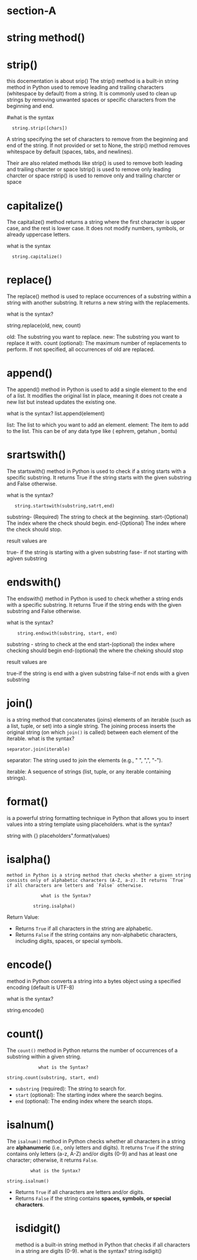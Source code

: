 # section-A

 # string method()
 
   # strip() 
 this docementation is about srip() 
 The strip() method is a built-in string method in Python used to remove leading and trailing characters (whitespace by default) from a string. It is commonly used to clean up strings by removing unwanted spaces or specific characters from the beginning and end.
  
  #what is the syntax
 
      string.strip([chars])
A string specifying the set of characters to remove from the beginning and end of the string. If not provided or set to None, the strip() method removes whitespace by default (spaces, tabs, and newlines).

Their are also related methods like
strip()  is used to remove both leading and trailing charcter or space 
lstrip()  is used to remove only leading charcter or space 
rstrip()  is used to remove only and trailing charcter or space 

# capitalize() 
The capitalize() method returns a string where the first character is upper case, and the rest is lower case.
 It does not modify numbers, symbols, or already uppercase letters.

what is the syntax
 
      string.capitalize()

 # replace()
 
The replace() method is used to replace occurrences of a substring within a string with another substring. It returns a new string with the replacements.

what is the syntax?

string.replace(old, new, count)

old: The substring you want to replace.
new: The substring you want to replace it with.
count (optional): The maximum number of replacements to perform. If not specified, all occurrences of old are replaced.

# append()
The append() method in Python is used to add a single element to the end of a list. It modifies the original list in place, meaning it does not create a new list but instead updates the existing one.
  
  what is the syntax?
 list.append(element)
 
 list: The list to which you want to add an element.
element: The item to add to the list. This can be of any data type like ( ephrem, getahun , bontu)

 # srartswith()
  The startswith() method in Python is used to check if a string starts with a specific substring. It returns True if the string starts with the given substring and False otherwise.

 what is the syntax?

       string.startswith(substring,satrt,end)

substring- (Required) The string to check at the beginning.
start-(Optional) The index where the check should begin.
end-(Optional) The index where the check should stop.

result values are 

true- if the string is starting with a given substring 
fase- if not starting with agiven substring 

# endswith()
The endswith() method in Python is used to check whether a string ends with a specific substring. It returns True if the string ends with the given substring and False otherwise.
    
what is the syntax?

        string.endswith(substring, start, end)
  
 substring - string to check at the end
 start-(optional) the index where checking should begin
 end-(optional) the where the cheking should stop
 
 result values are
 
 true-if the string is end with a given substring
 false-if not ends with a given substring

# join()
  is a string method that concatenates (joins) elements of an iterable (such as a list, tuple, or set) into a single string. The joining process inserts the original string (on which `join()` is called) between each element of the iterable.
     what is the syntax?
    
    separator.join(iterable)

separator: The string used to join the elements (e.g., " ", ",", "-").

iterable: A sequence of strings (list, tuple, or any iterable containing strings).

# format()
 
 is a powerful string formatting technique in Python that allows you to insert values into a string template using placeholders.
         what is the syntax?
 
 string with {} placeholders".format(values)

# isalpha()
    method in Python is a string method that checks whether a given string consists only of alphabetic characters (A-Z, a-z). It returns `True` if all characters are letters and `False` otherwise.

                 what is the Syntax?
                 
              string.isalpha()
Return Value:

- Returns `True` if all characters in the string are alphabetic.
- Returns `False` if the string contains any non-alphabetic characters, including digits, spaces, or special symbols.

# encode()
method in Python converts a string into a bytes object using a specified encoding (default is UTF-8)
 
 what is the  syntax?
  
  string.encode()
   
   # count()

   The `count()` method in Python returns the number of occurrences of a substring within a given string.

                what is the Syntax?

    string.count(substring, start, end)

- `substring` (required): The string to search for.
- `start` (optional): The starting index where the search begins.
- `end` (optional): The ending index where the search stops.
# isalnum()
The `isalnum()` method in Python checks whether all characters in a string are **alphanumeric** (i.e., only letters and digits). It returns `True` if the string contains only letters (a-z, A-Z) and/or digits (0-9) and has at least one character; otherwise, it returns `False`.

             what is the Syntax?
   
    string.isalnum()

- Returns `True` if all characters are letters and/or digits.
- Returns `False` if the string contains **spaces, symbols, or special characters**.
  # isdidgit()
  method is a built-in string method in Python that checks if all characters in a string are digits (0-9).
     what is the syntax?
     string.isdigit()